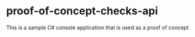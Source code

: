 # proof-of-concept-checks-api
This is a sample C# console application that is used as a proof of concept 
